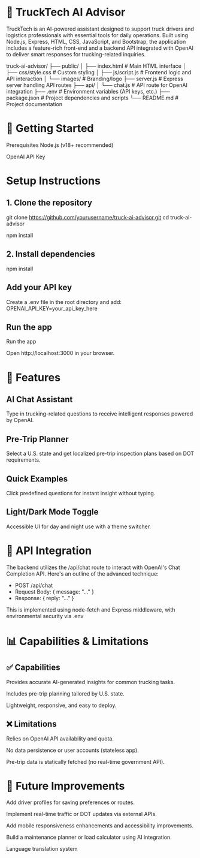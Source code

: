 # 🚛 TruckTech AI Advisor
TruckTech is an AI-powered assistant designed to support truck drivers and logistics professionals with essential tools for daily operations. Built using Node.js, Express, HTML, CSS, JavaScript, and Bootstrap, the application includes a feature-rich front-end and a backend API integrated with OpenAI to deliver smart responses for trucking-related inquiries.

truck-ai-advisor/
├── public/
│   ├── index.html              # Main HTML interface
│   ├── css/style.css           # Custom styling
│   ├── js/script.js            # Frontend logic and API interaction
│   └── images/                 # Branding/logo
├── server.js                   # Express server handling API routes
├── api/
│   └── chat.js                 # API route for OpenAI integration
├── .env                        # Environment variables (API keys, etc.)
├── package.json                # Project dependencies and scripts
└── README.md                   # Project documentation

# 🚀 Getting Started
Prerequisites
Node.js (v18+ recommended)

OpenAI API Key

# Setup Instructions
## 1. Clone the repository
git clone https://github.com/yourusername/truck-ai-advisor.git
cd truck-ai-advisor

npm install

## 2. Install dependencies
npm install

## Add your API key
Create a .env file in the root directory and add:
OPENAI_API_KEY=your_api_key_here

## Run the app
Run the app

Open http://localhost:3000 in your browser.

# 🧠 Features
## AI Chat Assistant
Type in trucking-related questions to receive intelligent responses powered by OpenAI.

## Pre-Trip Planner
Select a U.S. state and get localized pre-trip inspection plans based on DOT requirements.

## Quick Examples
Click predefined questions for instant insight without typing.

## Light/Dark Mode Toggle
Accessible UI for day and night use with a theme switcher.

# 🔌 API Integration
The backend utilizes the /api/chat route to interact with OpenAI's Chat Completion API. Here's an outline of the advanced technique:

- POST /api/chat
- Request Body: { message: "..." }
- Response: { reply: "..." }

This is implemented using node-fetch and Express middleware, with environmental security via .env

# 📊 Capabilities & Limitations
## ✅ Capabilities
Provides accurate AI-generated insights for common trucking tasks.

Includes pre-trip planning tailored by U.S. state.

Lightweight, responsive, and easy to deploy.

## ❌ Limitations
Relies on OpenAI API availability and quota.

No data persistence or user accounts (stateless app).

Pre-trip data is statically fetched (no real-time government API).

# 🔮 Future Improvements
Add driver profiles for saving preferences or routes.

Implement real-time traffic or DOT updates via external APIs.

Add mobile responsiveness enhancements and accessibility improvements.

Build a maintenance planner or load calculator using AI integration.

Language translation system

